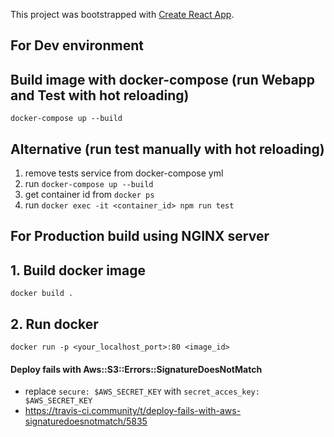 This project was bootstrapped with [Create React App](https://github.com/facebook/create-react-app).

## For Dev environment

## Build image with docker-compose (run Webapp and Test with hot reloading)

```docker-compose up --build```

## Alternative (run test manually with hot reloading)
1. remove tests service from docker-compose yml
2. run ```docker-compose up --build```
3. get container id from ```docker ps```
4. run  ```docker exec -it <container_id> npm run test```

## For Production build using NGINX server

## 1. Build docker image

```docker build .```

## 2. Run docker

```docker run -p <your_localhost_port>:80 <image_id>```

#### Deploy fails with Aws::S3::Errors::SignatureDoesNotMatch
- replace ```secure: $AWS_SECRET_KEY``` with ```secret_acces_key: $AWS_SECRET_KEY```
- https://travis-ci.community/t/deploy-fails-with-aws-signaturedoesnotmatch/5835